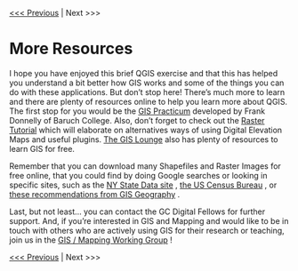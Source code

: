 [<<< Previous](differ.md)  | Next >>> 

# More Resources

I hope you have enjoyed this brief QGIS exercise and that this has helped you understand a bit better how GIS works and some of the things you can do with these applications. But don’t stop here! There’s much more to learn and there are plenty of resources online to help you learn more about QGIS. The first stop for you would be the [GIS Practicum](http://guides.newman.baruch.cuny.edu/gis)   developed by Frank Donnelly of Baruch College. Also, don’t forget to check out the [Raster Tutorial](https://www.baruch.cuny.edu/confluence/display/geoportal/QGIS+Raster+Tutorial)   which will elaborate on alternatives ways of using Digital Elevation Maps and useful plugins. [The GIS Lounge](https://www.gislounge.com/)   also has plenty of resources to learn GIS for free.

Remember that you can download many Shapefiles and Raster Images for free online, that you could find by doing Google searches or looking in specific sites, such as the [NY State Data site](https://data.ny.gov/)  , [the US Census Bureau](https://www.census.gov/geo/maps-data/data/tiger-line.html)  , or [these recommendations from GIS Geography](http://gisgeography.com/best-free-gis-data-sources-raster-vector/)  .

Last, but not least… you can contact the GC Digital Fellows for further support. And, if you’re interested in GIS and Mapping and would like to be in touch with others who are actively using GIS for their research or teaching, join us in the [GIS / Mapping Working Group](https://commons.gc.cuny.edu/groups/gis-working-group/)  !

[<<< Previous](differ.md)  | Next >>> 